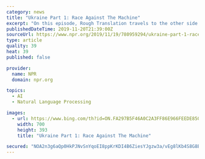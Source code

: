 ```yaml
---
category: news
title: "Ukraine Part 1: Race Against The Machine"
excerpt: "On this episode, Rough Translation travels to the other side of the impeachment scandal. Earlier this year, Ukraine elected a comedian as its new president, kicking off a wave of reform that swept the country. Now, Ukrainians feel like they finally have a chance at ending corruption. In part one of a special series, host Gregory Warner meets ..."
publishedDateTime: 2019-11-20T21:39:00Z
sourceUrl: https://www.npr.org/2019/11/19/780959294/ukraine-part-1-race-against-the-machine
type: article
quality: 39
heat: 39
published: false

provider:
  name: NPR
  domain: npr.org

topics:
  - AI
  - Natural Language Processing

images:
  - url: https://www.bing.com/th?id=ON.FA297B5F46A0C2A3FF86E966FEEDE850
    width: 700
    height: 393
    title: "Ukraine Part 1: Race Against The Machine"

secured: "NOA2n3g6aQp0HkPJNvSnYqoEI8ppKrKDI4B6ZiesYJgzw3a/vEg8lKb4S8G8B5Q3KHykTE6L+eOzDEHnFY5/n05imRe+rF+KPtIhzBReAeolS9jm8JxNGMqY8YMzKmTLrKSDDn6kI6FwHNaxzO7BR1Du06IhLWw5d9eH7jJSazCMYsi57on3qU6cHdCQTMAseFdVMeQu4RttNZ63MmmVvq3qWQ3KiptqpVl6aDhg95YMolgmCJJ7WJsl3+J3DDahLjwvLG4KqmOZN3KDfwznqA==;zspLcinZX2v2qeUXSTdBUA=="
---
```


